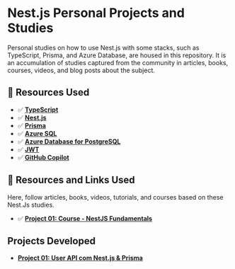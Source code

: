 # Nest.js Personal Projects and Studies

Personal studies on how to use Nest.js with some stacks, such as TypeScript, Prisma, and Azure Database, are housed in this repository. It is an accumulation of studies captured from the community in articles, books, courses, videos, and blog posts about the subject.

## 🚀 Resources Used

- ✅ **[TypeScript](https://www.typescriptlang.org/download)**
- ✅ **[Nest.js](https://nestjs.com/)**
- ✅ **[Prisma](https://www.prisma.io/)**
- ✅ **[Azure SQL](https://azure.microsoft.com/en-us/products/azure-sql/)**
- ✅ **[Azure Database for PostgreSQL](https://azure.microsoft.com/en-us/products/postgresql/)**
- ✅ **[JWT](https://jwt.io/)**
- ✅ **[GitHub Copilot](https://github.com/features/copilot)**

## 📕 Resources and Links Used

Here, follow articles, books, videos, tutorials, and courses based on these Nest.Js studies.

- ✅ **[Project 01: Course - NestJS Fundamentals](https://www.hcode.com.br/cursos/nestjs-fundamentos)**


## Projects Developed

- **[Project 01: User API com Nest.js & Prisma](./project-01/README.md)**